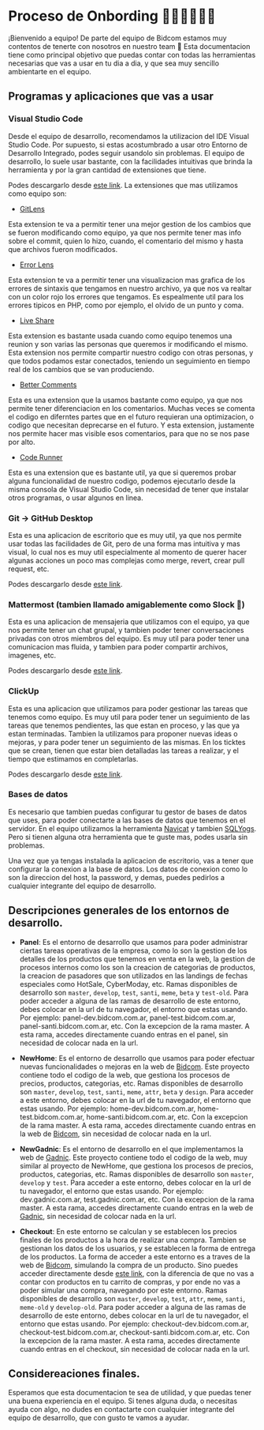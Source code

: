 # Proceso de Onbording 🧑🏻‍💻👩🏻‍💻

¡Bienvenido a equipo! De parte del equipo de Bidcom estamos muy contentos de tenerte con nosotros en nuestro team 🚀
Esta documentacion tiene como principal objetivo que puedas contar con todas las herramientas necesarias que vas a usar en tu dia a dia, y que sea muy sencillo ambientarte en el equipo. 

## Programas y aplicaciones que vas a usar

### Visual Studio Code

Desde el equipo de desarrollo, recomendamos la utilizacion del IDE Visual Studio Code. Por supuesto, si estas acostumbrado a usar otro Entorno de Desarrollo Integrado, podes seguir usandolo sin problemas.
El equipo de desarrollo, lo suele usar bastante, con la facilidades intuitivas que brinda la herramienta y por la gran cantidad de extensiones que tiene. 

Podes descargarlo desde [este link](https://code.visualstudio.com/).
La extensiones que mas utilizamos como equipo son:

- [GitLens](https://marketplace.visualstudio.com/items?itemName=eamodio.gitlens)

Esta extension te va a permitir tener una mejor gestion de los cambios que se fueron modificando como equipo, ya que nos permite tener mas info sobre el commit, quien lo hizo, cuando, el comentario del mismo y hasta que archivos fueron modificados.

- [Error Lens](https://marketplace.visualstudio.com/items?itemName=usernamehw.errorlens)

Esta extension te va a permitir tener una visualizacion mas grafica de los errores de sintaxis que tengamos en nuestro archivo, ya que nos va realtar con un color rojo los errores que tengamos. Es espealmente util para los errores tipicos en PHP, como por ejemplo, el olvido de un punto y coma.

- [Live Share](https://marketplace.visualstudio.com/items?itemName=MS-vsliveshare.vsliveshare)

Esta extension es bastante usada cuando como equipo tenemos una reunion y son varias las personas que queremos ir modificando el mismo. Esta extension nos permite compartir nuestro codigo con otras personas, y que todos podamos estar conectados, teniendo un seguimiento en tiempo real de los cambios que se van produciendo.

- [Better Comments](https://marketplace.visualstudio.com/items?itemName=aaron-bond.better-comments)

Esta es una extension que la usamos bastante como equipo, ya que nos permite tener diferenciacion en los comentarios. Muchas veces se comenta el codigo en diferntes partes que en el futuro requieran una optimizacion, o codigo que necesitan deprecarse en el futuro. Y esta extension, justamente nos permite hacer mas visible esos comentarios, para que no se nos pase por alto.

- [Code Runner](https://marketplace.visualstudio.com/items?itemName=formulahendry.code-runner)

Esta es una extension que es bastante util, ya que si queremos probar alguna funcionalidad de nuestro codigo, podemos ejecutarlo desde la misma consola de Visual Studio Code, sin necesidad de tener que instalar otros programas, o usar algunos en linea. 

### Git -> GitHub Desktop

Esta es una aplicacion de escritorio que es muy util, ya que nos permite usar todas las facilidades de Git, pero de una forma mas intuitiva y mas visual, lo cual nos es muy util especialmente al momento de querer hacer algunas acciones un poco mas complejas como merge, revert, crear pull request, etc.

Podes descargarlo desde [este link](https://desktop.github.com/).

### Mattermost (tambien llamado amigablemente como Slock 🤣)

Esta es una aplicacion de mensajeria que utilizamos con el equipo, ya que nos permite tener un chat grupal, y tambien poder tener conversaciones privadas con otros miembros del equipo. Es muy util para poder tener una comunicacion mas fluida, y tambien para poder compartir archivos, imagenes, etc.

Podes descargarlo desde [este link](https://mattermost.com/download/).

### ClickUp

Esta es una aplicacion que utilizamos para poder gestionar las tareas que tenemos como equipo. Es muy util para poder tener un seguimiento de las tareas que tenemos pendientes, las que estan en proceso, y las que ya estan terminadas. Tambien la utilizamos para proponer nuevas ideas o mejoras, y para poder tener un seguimiento de las mismas. En los ticktes que se crean, tienen que estar bien detalladas las tareas a realizar, y el tiempo que estimamos en completarlas. 

Podes descargarlo desde [este link](https://clickup.com/).

### Bases de datos

Es necesario que tambien puedas configurar tu gestor de bases de datos que uses, para poder conectarte a las bases de datos que tenemos en el servidor. En el equipo utilizamos la herramienta [Navicat](https://www.navicat.com/en/download/navicat-premium) y tambien [SQLYogs](https://sqlyog.en.softonic.com/). Pero si tienen alguna otra herramienta que te guste mas, podes usarla sin problemas.

Una vez que ya tengas instalada la aplicacion de escritorio, vas a tener que configurar la conexion a la base de datos. Los datos de conexion como lo son la direccion del host, la password, y demas, puedes pedirlos a cualquier integrante del equipo de desarrollo.

## Descripciones generales de los entornos de desarrollo. 

- **Panel**: Es el entorno de desarrollo que usamos para poder administrar ciertas tareas operativas de la empresa, como lo son la gestion de los detalles de los productos que tenemos en venta en la web, la gestion de procesos internos como los son la creacion de categorias de productos, la creacion de pasadores que son utilizados en las landings de fechas especiales como HotSale, CyberModay, etc. Ramas disponibles de desarrollo son `master`, `develop`, `test`, `santi`, `meme`, `beta` y `test-old`.
Para poder acceder a alguna de las ramas de desarrollo de este entorno, debes colocar en la url de tu navegador, el entorno que estas usando. Por ejemplo: panel-dev.bidcom.com.ar, panel-test.bidcom.com.ar, panel-santi.bidcom.com.ar, etc. Con la excepcion de la rama master. A esta rama, accedes directamente cuando entras en el panel, sin necesidad de colocar nada en la url. 

- **NewHome**: Es el entorno de desarrollo que usamos para poder efectuar nuevas funcionalidades o mejoras en la web de [Bidcom](https://www.bidcom.com.ar). Este proyecto contiene todo el codigo de la web, que gestiona los procesos de precios, productos, categorias, etc. Ramas disponibles de desarrollo son `master`, `develop`, `test`, `santi`, `meme`, `attr`, `beta` y `design`. Para acceder a este entorno, debes colocar en la url de tu navegador, el entorno que estas usando. Por ejemplo: home-dev.bidcom.com.ar, home-test.bidcom.com.ar, home-santi.bidcom.com.ar, etc. Con la excepcion de la rama master. A esta rama, accedes directamente cuando entras en la web de [Bidcom](https://www.bidcom.com.ar), sin necesidad de colocar nada en la url.

- **NewGadnic**: Es el entorno de desarrollo en el que implementamos la web de [Gadnic](https://www.gadnic.com). Este proyecto contiene todo el codigo de la web, muy similar al proyecto de NewHome, que gestiona los procesos de precios, productos, categorias, etc. Ramas disponibles de desarrollo son `master`, `develop` y `test`. Para acceder a este entorno, debes colocar en la url de tu navegador, el entorno que estas usando. Por ejemplo: dev.gadnic.com.ar, test.gadnic.com.ar, etc. Con la excepcion de la rama master. A esta rama, accedes directamente cuando entras en la web de [Gadnic](https://www.gadnic.com.ar), sin necesidad de colocar nada en la url.

- **Checkout**: En este entorno se calculan y se establecen los precios finales de los productos a la hora de realizar una compra. Tambien se gestionan los datos de los usuarios, y se establecen la forma de entrega de los productos. La forma de acceder a este entorno es a traves de la web de [Bidcom](https://www.bidcom.com.ar), simulando la compra de un producto. Sino puedes acceder directamente desde [este link](https://checkout.bidcom.com.ar), con la diferencia de que no vas a contar con productos en tu carrito de compras, y por ende no vas a poder simular una compra, navegando por este entorno. 
Ramas disponibles de desarrollo son `master`, `develop`, `test`, `attr`, `meme`, `santi`, `meme-old` y `develop-old`.
Para poder acceder a alguna de las ramas de desarrollo de este entorno, debes colocar en la url de tu navegador, el entorno que estas usando. Por ejemplo: checkout-dev.bidcom.com.ar, checkout-test.bidcom.com.ar, checkout-santi.bidcom.com.ar, etc. Con la excepcion de la rama master. A esta rama, accedes directamente cuando entras en el checkout, sin necesidad de colocar nada en la url.

## Considereaciones finales.

Esperamos que esta documentacion te sea de utilidad, y que puedas tener una buena experiencia en el equipo. Si tenes alguna duda, o necesitas ayuda con algo, no dudes en contactarte con cualquier integrante del equipo de desarrollo, que con gusto te vamos a ayudar.
